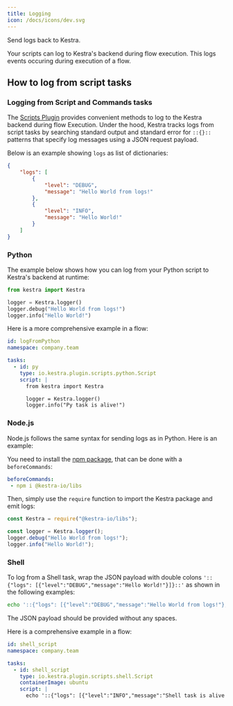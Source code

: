 ```yaml
---
title: Logging
icon: /docs/icons/dev.svg
---
```


Send logs back to Kestra.

Your scripts can log to Kestra's backend during flow execution. This logs events occuring during execution of a flow.

## How to log from script tasks

### Logging from Script and Commands tasks

The [Scripts Plugin](https://github.com/kestra-io/plugin-scripts) provides convenient methods to log to the Kestra backend during flow Execution. Under the hood, Kestra tracks logs from script tasks by searching standard output and standard error for `::{}::` patterns that specify log messages using a JSON request payload.

Below is an example showing `logs` as list of dictionaries:

```json
{
    "logs": [
        {
            "level": "DEBUG",
            "message": "Hello World from logs!"
        },
        {
            "level": "INFO",
            "message": "Hello World!"
        }
    ]
}
```

### Python

The example below shows how you can log from your Python script to Kestra's backend at runtime:

```python
from kestra import Kestra

logger = Kestra.logger()
logger.debug("Hello World from logs!")
logger.info("Hello World!")
```

Here is a more comprehensive example in a flow:

```yaml
id: logFromPython
namespace: company.team

tasks:
  - id: py
    type: io.kestra.plugin.scripts.python.Script
    script: |
      from kestra import Kestra

      logger = Kestra.logger()
      logger.info("Py task is alive!")
```

### Node.js

Node.js follows the same syntax for sending logs as in Python. Here is an example:

You need to install the [npm package](https://www.npmjs.com/package/@kestra-io/libs), that can be done with a `beforeCommands`:

```yaml
beforeCommands:
 - npm i @kestra-io/libs
```

Then, simply use the `require` function to import the Kestra package and emit logs:

```js
const Kestra = require("@kestra-io/libs");

const logger = Kestra.logger();
logger.debug("Hello World from logs!");
logger.info("Hello World!");
```

### Shell

To log from a Shell task, wrap the JSON payload with double colons `'::{"logs": [{"level":"DEBUG","message":"Hello World!"}]}::'` as shown in the following examples:

```bash
echo '::{"logs": [{"level":"DEBUG","message":"Hello World from logs!"},{"level":"INFO","message":"Hello World!"}]}::'
```
The JSON payload should be provided without any spaces.

Here is a comprehensive example in a flow:

```yaml
id: shell_script
namespace: company.team

tasks:
  - id: shell_script
    type: io.kestra.plugin.scripts.shell.Script
    containerImage: ubuntu
    script: |
      echo '::{"logs": [{"level":"INFO","message":"Shell task is alive!"}]}::'
```
